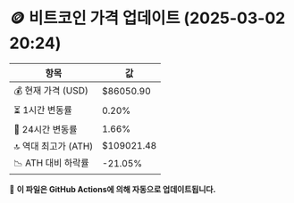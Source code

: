 # 🪙 비트코인 가격 업데이트 (2025-03-02 20:24)

| 항목                | 값 |
|--------------------|----------------|
| 💰 현재 가격 (USD) | $86050.90 |
| ⏳ 1시간 변동률    | 0.20% |
| 📆 24시간 변동률   | 1.66% |
| 🔝 역대 최고가 (ATH) | $109021.48 |
| 📉 ATH 대비 하락률 | -21.05% |

🔄 **이 파일은 GitHub Actions에 의해 자동으로 업데이트됩니다.**
